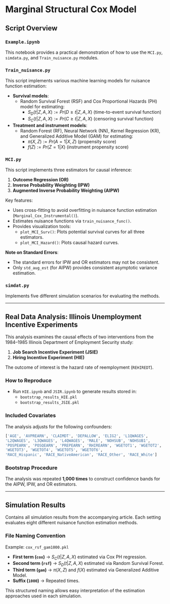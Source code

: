 # Marginal Structural Cox Model  

## Script Overview  

### `Example.ipynb`  
This notebook provides a practical demonstration of how to use the `MCI.py`, `simdata.py`, and `Train_nuisance.py` modules.  

### `Train_nuisance.py`  
This script implements various machine learning models for nuisance function estimation:  
- **Survival models**:  
  - Random Survival Forest (RSF) and Cox Proportional Hazards (PH) model for estimating:  
    - $S_D(t|Z,A,X) := Pr(D \geq t | Z, A, X)$ (time-to-event survival function)  
    - $S_C(t|Z,A,X) := Pr(C \geq t | Z, A, X)$ (censoring survival function)  
- **Treatment and instrument models**:  
  - Random Forest (RF), Neural Network (NN), Kernel Regression (KR), and Generalized Additive Model (GAM) for estimating:  
    - $\pi(X,Z) := Pr(A=1|X,Z)$ (propensity score)  
    - $f(Z) := Pr(Z=1|X)$ (instrument propensity score)  

### `MCI.py`  
This script implements three estimators for causal inference:  
1. **Outcome Regression (OR)**  
2. **Inverse Probability Weighting (IPW)**  
3. **Augmented Inverse Probability Weighting (AIPW)**  

Key features:  
- Uses cross-fitting to avoid overfitting in nuisance function estimation (`Marginal_Cox_Instrumental()`).  
- Estimates nuisance functions via `train_nuisance_func()`.  
- Provides visualization tools:  
  - `plot_MCI_Surv()`: Plots potential survival curves for all three estimators.  
  - `plot_MCI_Hazard()`: Plots causal hazard curves.  

**Note on Standard Errors**:  
- The standard errors for IPW and OR estimators may not be consistent.  
- Only `std_aug_est` (for AIPW) provides consistent asymptotic variance estimation.  

### `simdat.py`  
Implements five different simulation scenarios for evaluating the methods.  

---

## Real Data Analysis: Illinois Unemployment Incentive Experiments  

This analysis examines the causal effects of two interventions from the 1984–1985 Illinois Department of Employment Security study:  
1. **Job Search Incentive Experiment (JSIE)**  
2. **Hiring Incentive Experiment (HIE)**  

The outcome of interest is the hazard rate of reemployment (`REHIREDT`).  

### How to Reproduce  
- Run `HIE.ipynb` and `JSIR.ipynb` to generate results stored in:  
  - `bootstrap_results_HIE.pkl`  
  - `bootstrap_results_JSIE.pkl`  

### Included Covariates  
The analysis adjusts for the following confounders:  
```python
['AGE', 'AVPREARN', 'CLAIMDT', 'DEPALLOW', 'ELIG2', 'L1QWAGES',
'L2QWAGES', 'L3QWAGES', 'L4QWAGES', 'MALE', 'NOHSUB', 'NOHSUB1',
'POSPEARN', 'POSQEARN', 'PREPEARN', 'RHIREARN', 'WGETOT1', 'WGETOT2',
'WGETOT3', 'WGETOT4', 'WGETOT5', 'WGETOT6',
'RACE_Hispanic', 'RACE_NativeAmerican', 'RACE_Other', 'RACE_White']
```

### Bootstrap Procedure  
The analysis was repeated **1,000 times** to construct confidence bands for the AIPW, IPW, and OR estimators.  

---

## Simulation Results  

Contains all simulation results from the accompanying article. Each setting evaluates eight different nuisance function estimation methods.  

### File Naming Convention  
Example: `cox_rsf_gam1000.pkl`  
- **First term (`cox`)** → $S_C(t|Z,A,X)$ estimated via Cox PH regression.  
- **Second term (`rsf`)** → $S_D(t|Z,A,X)$ estimated via Random Survival Forest.  
- **Third term (`gam`)** → $\pi(X,Z)$ and $f(X)$ estimated via Generalized Additive Model.  
- **Suffix (`1000`)** → Repeated times.  

This structured naming allows easy interpretation of the estimation approaches used in each simulation.